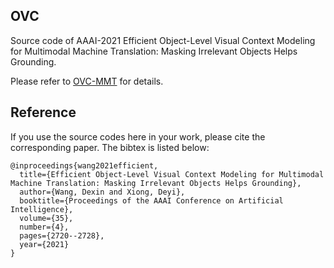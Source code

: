 ## OVC
Source code of AAAI-2021 Efficient Object-Level Visual Context Modeling for Multimodal Machine Translation: Masking Irrelevant Objects Helps Grounding.

Please refer to [OVC-MMT](https://github.com/wonderseen/OVC-MMT) for details.

## Reference

If you use the source codes here in your work, please cite the corresponding paper. The bibtex is listed below:

```
@inproceedings{wang2021efficient,
  title={Efficient Object-Level Visual Context Modeling for Multimodal Machine Translation: Masking Irrelevant Objects Helps Grounding},
  author={Wang, Dexin and Xiong, Deyi},
  booktitle={Proceedings of the AAAI Conference on Artificial Intelligence},
  volume={35},
  number={4},
  pages={2720--2728},
  year={2021}
}
```

